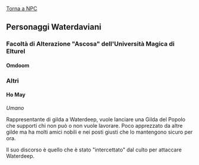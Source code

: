 [Torna a NPC](../npc.md)

## Personaggi Waterdaviani

### Facoltà di Alterazione "Ascosa" dell'Università Magica di Elturel

<descrizione>

#### Omdoom

####


### Altri

#### Ho May

*Umano*

Rappresentante di gilda a Waterdeep, vuole lanciare una Gilda del Popolo che supporti chi non può o non vuole lavorare. Poco apprezzato da altre gilde ma ha molti amici nobili e nei posti giusti che lo mantengono sicuro per ora.

Il suo discorso è quello che è stato "intercettato" dal culto per attaccare Waterdeep.